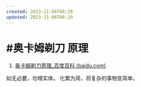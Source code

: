 ```yaml
---
created: 2023-11-06T08:20
updated: 2023-11-06T08:20
---
```

# #奥卡姆剃刀 原理
1.  [奥卡姆剃刀原理_百度百科 (baidu.com)](https://baike.baidu.com/item/%E5%A5%A5%E5%8D%A1%E5%A7%86%E5%89%83%E5%88%80%E5%8E%9F%E7%90%86/10900565)

如无必要，勿增实体。
化繁为简，将复杂的事物变简单。